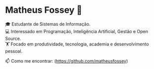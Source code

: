# Matheus Fossey 👋

🎓 Estudante de Sistemas de Informação.  
💻 Interessado em Programação, Inteligência Artificial, Gestão e Open Source.  
🏋️ Focado em produtividade, tecnologia, academia e desenvolvimento pessoal.  

📫 Como me encontrar: (https://github.com/matheusfossey)

